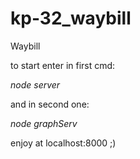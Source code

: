 # kp-32_waybill
Waybill

to start
enter in first cmd:

  <i>node server</i>

and in second one:

  <i>node graphServ</i>
  
enjoy at localhost:8000 ;)
